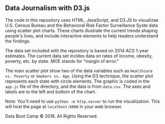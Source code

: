 ## Data Journalism with D3.js

The code in this repository uses HTML, JavaScript, and D3.JS to visualizae U.S. Census Bureau and the Behavioral Risk Factor Surveillance Syste data using scatter plot charts. These charts illustrate the current trends shaping people's lives, and include interactive elements to help readers understand the findings.

The data set included with the repository is based on 2014 ACS 1-year estimates. The current data set incldes data on rates of income, obesity, poverty, etc. by state. MOE stands for "margin of error."

The main scatter plot show two of the data variables such as `Healthcare vs. Poverty` or `Smokers vs. Age`. Using the D3 technique, the scatter plot represents each state with circle elements. The graphic is coded in the `app.js` file of the directory, and the data is from `data.csv`. 
The axes and labels are to the left and bottom of the chart. 

Note: You'll need to use `python -m http.server` to run the visualization. This will host the page at `localhost:8000` in your web browser.

Data Boot Camp © 2018. All Rights Reserved.
